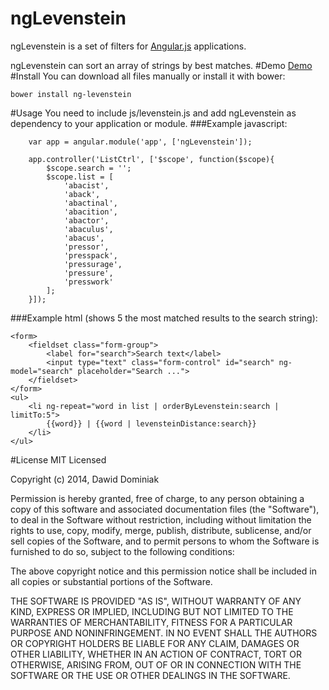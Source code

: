 ngLevenstein
============

ngLevenstein is a set of filters for [Angular.js](http://angularjs.org) applications.

ngLevenstein can sort an array of strings by best matches.
#Demo
[Demo](http://htmlpreview.github.io/?https://rawgit.com/dawiddominiak/ngLevenstein/master/example/index.html)
#Install
You can download all files manually or install it with bower:
```
bower install ng-levenstein
```
#Usage
You need to include js/levenstein.js and add ngLevenstein as dependency to your application or module.
###Example javascript:
```
	var app = angular.module('app', ['ngLevenstein']);

	app.controller('ListCtrl', ['$scope', function($scope){
		$scope.search = '';
		$scope.list = [
			'abacist',
			'aback',
			'abactinal',
			'abacition',
			'abactor',
			'abaculus',
			'abacus',
			'pressor',
			'presspack',
			'pressurage',
			'pressure',
			'presswork'
		];
	}]);
```
###Example html (shows 5 the most matched results to the search string):
```
<form>
	<fieldset class="form-group">
		<label for="search">Search text</label>
		<input type="text" class="form-control" id="search" ng-model="search" placeholder="Search ...">
	</fieldset>
</form>
<ul>
	<li ng-repeat="word in list | orderByLevenstein:search | limitTo:5">
		{{word}} | {{word | levensteinDistance:search}}
	</li>
</ul>
```
#License
MIT Licensed

Copyright (c) 2014, Dawid Dominiak

Permission is hereby granted, free of charge, to any person obtaining a copy of this software and associated documentation files (the "Software"), to deal in the Software without restriction, including without limitation the rights to use, copy, modify, merge, publish, distribute, sublicense, and/or sell copies of the Software, and to permit persons to whom the Software is furnished to do so, subject to the following conditions:

The above copyright notice and this permission notice shall be included in all copies or substantial portions of the Software.

THE SOFTWARE IS PROVIDED "AS IS", WITHOUT WARRANTY OF ANY KIND, EXPRESS OR IMPLIED, INCLUDING BUT NOT LIMITED TO THE WARRANTIES OF MERCHANTABILITY, FITNESS FOR A PARTICULAR PURPOSE AND NONINFRINGEMENT. IN NO EVENT SHALL THE AUTHORS OR COPYRIGHT HOLDERS BE LIABLE FOR ANY CLAIM, DAMAGES OR OTHER LIABILITY, WHETHER IN AN ACTION OF CONTRACT, TORT OR OTHERWISE, ARISING FROM, OUT OF OR IN CONNECTION WITH THE SOFTWARE OR THE USE OR OTHER DEALINGS IN THE SOFTWARE.
